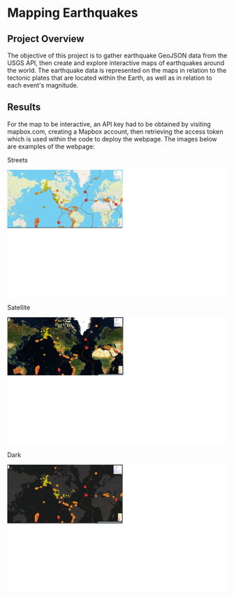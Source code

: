 # Mapping Earthquakes

## Project Overview

The objective of this project is to gather earthquake GeoJSON data from the USGS API, then create and explore interactive maps of earthquakes around the world.
The earthquake data is represented on the maps in relation to the tectonic plates that are located within the Earth, as well as in relation to each event's magnitude.

## Results

For the map to be interactive, an API key had to be obtained by visiting mapbox.com, creating a Mapbox account, then retrieving the access token which is used within the code to deploy the webpage. The images below are examples of the webpage:

Streets

![alt text](https://github.com/SThieshen/Mapping_Earthquakes/blob/main/Development/street_view.png)

Satellite

![alt text](https://github.com/SThieshen/Mapping_Earthquakes/blob/main/Development/satellite_view.png)

Dark

![alt text](https://github.com/SThieshen/Mapping_Earthquakes/blob/main/Development/dark_view.png)
